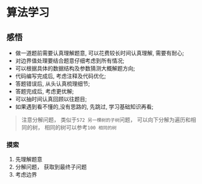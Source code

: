 # 算法学习

## 感悟

- 做一道题前需要认真理解题意, 可以花费较长时间认真理解, 需要有耐心;
- 对边界值处理要结合题意仔细考虑到所有情况;
- 可以根据具体的数据结构及参数猜测大概解题方向;
- 代码编写完成后, 考虑注释及代码优化;
- 答题错误后, 从头认真梳理细节;
- 答题完成后, 考虑更优解;
- 可以抽时间认真回顾以往题目;
- 如果遇到看不懂的,没有思路的, 先跳过, 学习基础知识再看;

> 注意分解问题， 类似于`572 另一棵树的子树`问题， 可以向下分解为遍历和相同的树， 
> 相同的树可以参考`100 相同的树`


### 摸索

1. 先理解题意
2. 分解问题， 获取到最终子问题
3. 考虑边界